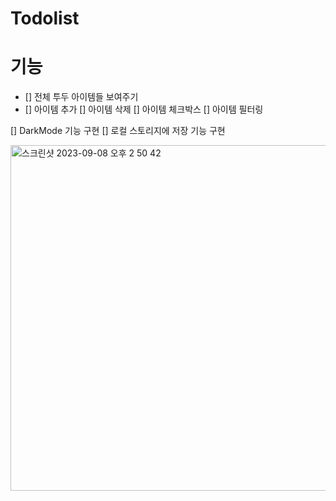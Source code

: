 # Todolist

# 기능
- [] 전체 투두 아이템들 보여주기
- [] 아이템 추가
[] 아이템 삭제
[] 아이템 체크박스
[] 아이템 필터링

[] DarkMode 기능 구현
[] 로컬 스토리지에 저장 기능 구현

<img width="553" alt="스크린샷 2023-09-08 오후 2 50 42" src="https://github.com/yejicho-helloworld/Todolist/assets/71653816/9951a947-0cc4-45d5-82a4-291ea0561805">

